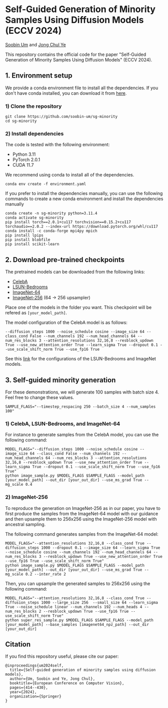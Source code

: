 # Self-Guided Generation of Minority Samples Using Diffusion Models (ECCV 2024)

[Soobin Um](https://soobin-um.github.io/) and [Jong Chul Ye](https://bispl.weebly.com/professor.html)

This repository contains the official code for the paper "Self-Guided Generation of Minority Samples Using Diffusion Models" (ECCV 2024).

## 1. Environment setup
We provide a conda environment file to install all the dependencies. If you don't have conda installed, you can download it from [here](https://docs.conda.io/en/latest/miniconda.html).

### 1) Clone the repository
```
git clone https://github.com/soobin-um/sg-minority
cd sg-minority
```

### 2) Install dependencies
The code is tested with the following environment:
- Python 3.11
- PyTorch 2.0.1
- CUDA 11.7

We recommend using conda to install all of the dependencies.
```
conda env create -f environment.yaml
```
If you prefer to install the dependencies manually, you can use the following commands to create a new conda environment and install the dependencies manually
```
conda create -n sg-minority python=3.11.4
conda activate sg-minority
pip install torch==2.0.1+cu117 torchvision==0.15.2+cu117 torchaudio==2.0.2 --index-url https://download.pytorch.org/whl/cu117
conda install -c conda-forge mpi4py mpich
pip install lpips
pip install blobfile
pip install scikit-learn
```


## 2. Download pre-trained checkpoints

The pretrained models can be downloaded from the following links:
- [CelebA](https://drive.google.com/file/d/11zaWowtEvU_rmAXnEe66x9tXzOdNbQrs/view?usp=drive_link)
- [LSUN-Bedrooms](https://openaipublic.blob.core.windows.net/diffusion/jul-2021/lsun_bedroom.pt)
- [ImageNet-64](https://openaipublic.blob.core.windows.net/diffusion/jul-2021/64x64_diffusion.pt)
- [ImageNet-256](https://openaipublic.blob.core.windows.net/diffusion/jul-2021/64_256_upsampler.pt) (64 → 256 upsampler)

Place one of the models in the folder you want. This checkpoint will be refered as ```[your_model_path]```.

The model configuration of the CelebA model is as follows:
```
--diffusion_steps 1000 --noise_schedule cosine --image_size 64 --class_cond False --num_channels 192 --num_head_channels 64 --num_res_blocks 3 --attention_resolutions 32,16,8 --resblock_updown True --use_new_attention_order True --learn_sigma True --dropout 0.1 --use_scale_shift_norm True --use_fp16 True
```

See this [link](https://github.com/openai/guided-diffusion) for the configurations of the LSUN-Bedrooms and ImageNet models.


## 3. Self-guided minority generation
For these demonstrations, we will generate 100 samples with batch size 4. Feel free to change these values.
```
SAMPLE_FLAGS="--timestep_respacing 250 --batch_size 4 --num_samples 100"
```

### 1) CelebA, LSUN-Bedrooms, and ImageNet-64
For instance to generate samples from the CelebA model, you can use the following command:
```
MODEL_FLAGS="--diffusion_steps 1000 --noise_schedule cosine --image_size 64 --class_cond False --num_channels 192 --num_head_channels 64 --num_res_blocks 3 --attention_resolutions 32,16,8 --resblock_updown True --use_new_attention_order True --learn_sigma True --dropout 0.1 --use_scale_shift_norm True --use_fp16 True"
python image_sample.py $MODEL_FLAGS $SAMPLE_FLAGS --model_path [your_model_path] --out_dir [your_out_dir] --use_ms_grad True --mg_scale 0.4
```
### 2) ImageNet-256
To reproduce the generation on ImageNet-256 as in our paper, you have to first produce the samples from the ImageNet-64 model with our guidance and then upsample them to 256x256 using the ImageNet-256 model with ancestral sampling.

The following command generates samples from the ImageNet-64 model:
```
MODEL_FLAGS="--attention_resolutions 32,16,8 --class_cond True --diffusion_steps 1000 --dropout 0.1 --image_size 64 --learn_sigma True --noise_schedule cosine --num_channels 192 --num_head_channels 64 --num_res_blocks 3 --resblock_updown True --use_new_attention_order True --use_fp16 True --use_scale_shift_norm True"
python image_sample.py $MODEL_FLAGS $SAMPLE_FLAGS --model_path [your_model_path] --out_dir [your_out_dir] --use_ms_grad True --mg_scale 0.2 --inter_rate 2
```

Then, you can upsample the generated samples to 256x256 using the following command:
```
MODEL_FLAGS="--attention_resolutions 32,16,8 --class_cond True --diffusion_steps 1000 --large_size 256  --small_size 64 --learn_sigma True --noise_schedule linear --num_channels 192 --num_heads 4 --num_res_blocks 2 --resblock_updown True --use_fp16 True --use_scale_shift_norm True"
python super_res_sample.py $MODEL_FLAGS $SAMPLE_FLAGS --model_path [your_model_path] --base_samples [imagenet64_npz_path] --out_dir [your_out_dir]
```

## Citation
If you find this repository useful, please cite our paper:
```
@inproceedings{um2024self,
  title={Self-guided generation of minority samples using diffusion models},
  author={Um, Soobin and Ye, Jong Chul},
  booktitle={European Conference on Computer Vision},
  pages={414--430},
  year={2024},
  organization={Springer}
}
```
